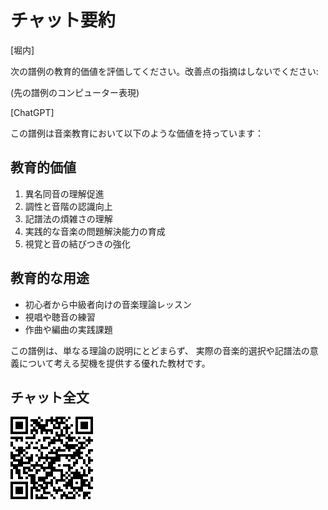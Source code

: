 # チャット要約

[堀内]

次の譜例の教育的価値を評価してください。改善点の指摘はしないでください:

(先の譜例のコンピューター表現)

[ChatGPT]

この譜例は音楽教育において以下のような価値を持っています：

## 教育的価値
1. 異名同音の理解促進
2. 調性と音階の認識向上
3. 記譜法の煩雑さの理解
4. 実践的な音楽の問題解決能力の育成
5. 視覚と音の結びつきの強化

## 教育的な用途
- 初心者から中級者向けの音楽理論レッスン
- 視唱や聴音の練習
- 作曲や編曲の実践課題

この譜例は、単なる理論の説明にとどまらず、
実際の音楽的選択や記譜法の意義について考える契機を提供する優れた教材です。

## チャット全文

![](enharmonic-chat.qrcode.png)

